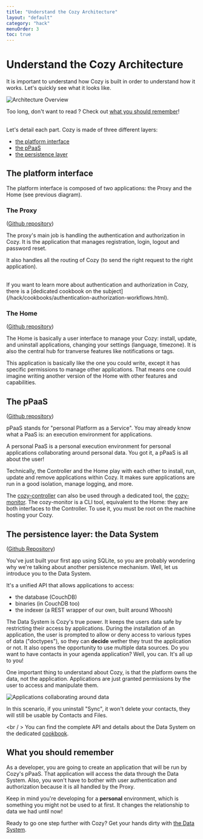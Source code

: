 ```yaml
---
title: "Understand the Cozy Architecture"
layout: "default"
category: "hack"
menuOrder: 3
toc: true
---
```


# Understand the Cozy Architecture

It is important to understand how Cozy is built in order to understand how it works. Let's quickly see what it looks like.

![Architecture Overview](/assets/images/architecture-overview.svg)

Too long, don't want to read ? Check out [what you should remember](#what-you-should-remember)!

<br />
Let's detail each part. Cozy is made of three different layers:

* [the platform interface](#the-platform-interface)
* [the pPaaS](#the-ppaas)
* [the persistence layer](#the-persistence-layer-the-data-system)

## The platform interface
The platform interface is composed of two applications: the Proxy and the Home (see previous diagram).

### The Proxy
([Github repository](https://github.com/cozy/cozy-proxy/))

The proxy's main job is handling the authentication and authorization in Cozy. It is the application that manages registration, login, logout and password reset.

It also handles all the routing of Cozy (to send the right request to the right application).

<br />
If you want to learn more about authentication and authorization in Cozy, there is a [dedicated cookbook on the subject](/hack/cookbooks/authentication-authorization-workflows.html).

### The Home
([Github repository](https://github.com/cozy/cozy-home/))

The Home is basically a user interface to manage your Cozy: install, update, and uninstall applications, changing your settings (language, timezone). It is also the central hub for tranverse features like notifications or tags.

This application is basically like the one you could write, except it has specific permissions to manage other applications. That means one could imagine writing another version of the Home with other features and capabilities.

## The pPaaS
([Github repository](https://github.com/cozy/cozy-controller/))

pPaaS stands for "personal Platform as a Service".
You may already know what a PaaS is: an execution environment for applications.

A personal PaaS is a personal execution environment for personal applications collaborating around personal data. You got it, a pPaaS is all about the user!

Technically, the Controller and the Home play with each other to install, run, update and remove applications within Cozy. It makes sure applications are run in a good isolation, manage logging, and more.

The [cozy-controller](https://github.com/cozy/cozy-controller/) can also be used through a dedicated tool, the [cozy-monitor](https://github.com/cozy/cozy-monitor/). The cozy-monitor is a CLI tool, equivalent to the Home: they are both interfaces to the Controller. To use it, you must be root on the machine hosting your Cozy.

## The persistence layer: the Data System
([Github Repository](https://github.com/cozy/cozy-data-system/))

You've just built your first app using SQLite, so you are probably wondering why we're talking about another persistence mechanism. Well, let us introduce you to the Data System.

It's a unified API that allows applications to access:

* the database (CouchDB)
* binaries (in CouchDB too)
* the indexer (a REST wrapper of our own, built around Whoosh)

The Data System is Cozy's true power. It keeps the users data safe by restricting their access by applications.
During the installation of an application, the user is prompted to allow or deny access to various types of data ("doctypes"), so they can **decide** wether they trust the application or not.
It also opens the opportunity to use multiple data sources. Do you want to have contacts in your agenda application? Well, you can. It's all up to you!

One important thing to understand about Cozy, is that the platform owns the data, not the application. Applications are just granted permissions by the user to access and manipulate them.

![Applications collaborating around data](/assets/images/architecture-collaborating-around-data.svg)

In this scenario, if you uninstall "Sync", it won't delete your contacts, they will still be usable by Contacts and Files.

<br / >
You can find the complete API and details about the Data System on the dedicated [cookbook](/hack/cookbooks/data-system.html).

## What you should remember
As a developer, you are going to create an application that will be run by Cozy's pPaaS. That application will access the data through the Data System.
Also, you won't have to bother with user authentication and authorization because it is all handled by the Proxy.

Keep in mind you're developing for a **personal** environment, which is something you might not be used to at first.
It changes the relationship to data we had until now!

Ready to go one step further with Cozy? Get your hands dirty with [the Data System](/hack/getting-started/play-with-data-system.html).

